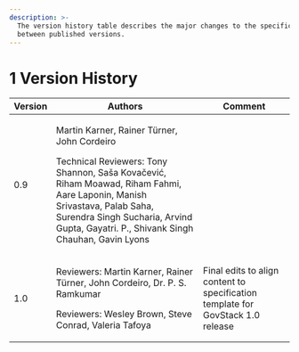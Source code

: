 ```yaml
---
description: >-
  The version history table describes the major changes to the specifications
  between published versions.
---
```


# 1 Version History

| Version | Authors                                                                                                                                                                                                                                                                            | Comment                                                                         |
| ------- | ---------------------------------------------------------------------------------------------------------------------------------------------------------------------------------------------------------------------------------------------------------------------------------- | ------------------------------------------------------------------------------- |
| 0.9     | <p>Martin Karner, Rainer Türner, John Cordeiro </p><p></p><p>Technical Reviewers: Tony Shannon, Saša Kovačević, Riham Moawad, Riham Fahmi, Aare Laponin, Manish Srivastava, Palab Saha, Surendra Singh Sucharia, Arvind Gupta, Gayatri. P., Shivank Singh Chauhan, Gavin Lyons</p> |                                                                                 |
| 1.0     | <p>Reviewers: Martin Karner, Rainer Türner, John Cordeiro, Dr. P. S. Ramkumar </p><p></p><p>Reviewers: Wesley Brown, Steve Conrad, Valeria Tafoya</p>                                                                                                                              | Final edits to align content to specification template for GovStack 1.0 release |

